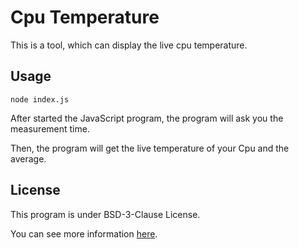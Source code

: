 # Cpu Temperature
This is a tool, which can display the live cpu temperature.

## Usage
```
node index.js
```
After started the JavaScript program, the program will ask you the measurement time. 

Then, the program will get the live temperature of your Cpu and the average.

## License
This program is under BSD-3-Clause License.

You can see more information [here](./COPYING).

